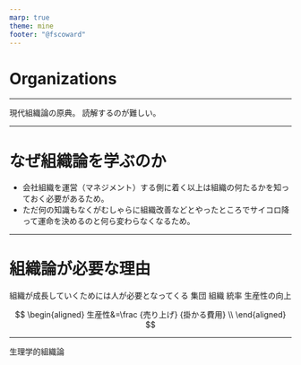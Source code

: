 ```yaml
---
marp: true
theme: mine
footer: "@fscoward"
---
```

<!--
class: title
-->
# Organizations

---
<!--
class: slides
paginate: true
-->

現代組織論の原典。
読解するのが難しい。

---

# なぜ組織論を学ぶのか

- 会社組織を運営（マネジメント）する側に着く以上は組織の何たるかを知っておく必要があるため。
- ただ何の知識もなくがむしゃらに組織改善などとやったところでサイコロ降って運命を決めるのと何ら変わらなくなるため。

---

# 組織論が必要な理由

組織が成長していくためには人が必要となってくる
集団
組織
統率
生産性の向上

$$
\begin{aligned}
   生産性&=\frac {売り上げ} {掛かる費用} \\
\end{aligned}
$$

---

生理学的組織論